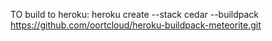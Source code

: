 TO build to heroku:
heroku create --stack cedar --buildpack https://github.com/oortcloud/heroku-buildpack-meteorite.git

